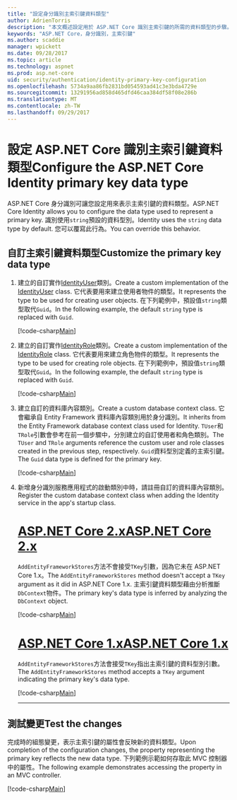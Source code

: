 ```yaml
---
title: "設定身分識別主索引鍵資料類型"
author: AdrienTorris
description: "本文概述設定用於 ASP.NET Core 識別主索引鍵的所需的資料類型的步驟。"
keywords: "ASP.NET Core，身分識別，主索引鍵"
ms.author: scaddie
manager: wpickett
ms.date: 09/28/2017
ms.topic: article
ms.technology: aspnet
ms.prod: asp.net-core
uid: security/authentication/identity-primary-key-configuration
ms.openlocfilehash: 5734a9aa86fb2831bd054593ad41c3e3bda4729e
ms.sourcegitcommit: 13291956ad858d465dfd46caa384df58f08e286b
ms.translationtype: MT
ms.contentlocale: zh-TW
ms.lasthandoff: 09/29/2017
---
```

# <a name="configure-the-aspnet-core-identity-primary-key-data-type"></a><span data-ttu-id="9eaea-104">設定 ASP.NET Core 識別主索引鍵資料類型</span><span class="sxs-lookup"><span data-stu-id="9eaea-104">Configure the ASP.NET Core Identity primary key data type</span></span>

<span data-ttu-id="9eaea-105">ASP.NET Core 身分識別可讓您設定用來表示主索引鍵的資料類型。</span><span class="sxs-lookup"><span data-stu-id="9eaea-105">ASP.NET Core Identity allows you to configure the data type used to represent a primary key.</span></span> <span data-ttu-id="9eaea-106">識別使用`string`預設的資料型別。</span><span class="sxs-lookup"><span data-stu-id="9eaea-106">Identity uses the `string` data type by default.</span></span> <span data-ttu-id="9eaea-107">您可以覆寫此行為。</span><span class="sxs-lookup"><span data-stu-id="9eaea-107">You can override this behavior.</span></span>

## <a name="customize-the-primary-key-data-type"></a><span data-ttu-id="9eaea-108">自訂主索引鍵資料類型</span><span class="sxs-lookup"><span data-stu-id="9eaea-108">Customize the primary key data type</span></span>

1. <span data-ttu-id="9eaea-109">建立的自訂實作[IdentityUser](https://docs.microsoft.com/aspnet/core/api/microsoft.aspnetcore.identity.entityframeworkcore.identityuser-1)類別。</span><span class="sxs-lookup"><span data-stu-id="9eaea-109">Create a custom implementation of the [IdentityUser](https://docs.microsoft.com/aspnet/core/api/microsoft.aspnetcore.identity.entityframeworkcore.identityuser-1) class.</span></span> <span data-ttu-id="9eaea-110">它代表要用來建立使用者物件的類型。</span><span class="sxs-lookup"><span data-stu-id="9eaea-110">It represents the type to be used for creating user objects.</span></span> <span data-ttu-id="9eaea-111">在下列範例中，預設值`string`類型取代`Guid`。</span><span class="sxs-lookup"><span data-stu-id="9eaea-111">In the following example, the default `string` type is replaced with `Guid`.</span></span>

    [!code-csharp[Main](identity/sample/src/ASPNET-IdentityDemo-PrimaryKeysConfig/Models/ApplicationUser.cs?highlight=4&range=7-13)]

1. <span data-ttu-id="9eaea-112">建立的自訂實作[IdentityRole](https://docs.microsoft.com/aspnet/core/api/microsoft.aspnetcore.identity.entityframeworkcore.identityrole-1)類別。</span><span class="sxs-lookup"><span data-stu-id="9eaea-112">Create a custom implementation of the [IdentityRole](https://docs.microsoft.com/aspnet/core/api/microsoft.aspnetcore.identity.entityframeworkcore.identityrole-1) class.</span></span> <span data-ttu-id="9eaea-113">它代表要用來建立角色物件的類型。</span><span class="sxs-lookup"><span data-stu-id="9eaea-113">It represents the type to be used for creating role objects.</span></span> <span data-ttu-id="9eaea-114">在下列範例中，預設值`string`類型取代`Guid`。</span><span class="sxs-lookup"><span data-stu-id="9eaea-114">In the following example, the default `string` type is replaced with `Guid`.</span></span>
    
    [!code-csharp[Main](identity/sample/src/ASPNET-IdentityDemo-PrimaryKeysConfig/Models/ApplicationRole.cs?highlight=3&range=7-12)]
    
1. <span data-ttu-id="9eaea-115">建立自訂的資料庫內容類別。</span><span class="sxs-lookup"><span data-stu-id="9eaea-115">Create a custom database context class.</span></span> <span data-ttu-id="9eaea-116">它會繼承自 Entity Framework 資料庫內容類別用於身分識別。</span><span class="sxs-lookup"><span data-stu-id="9eaea-116">It inherits from the Entity Framework database context class used for Identity.</span></span> <span data-ttu-id="9eaea-117">`TUser`和`TRole`引數會參考在前一個步驟中，分別建立的自訂使用者和角色類別。</span><span class="sxs-lookup"><span data-stu-id="9eaea-117">The `TUser` and `TRole` arguments reference the custom user and role classes created in the previous step, respectively.</span></span> <span data-ttu-id="9eaea-118">`Guid`資料型別定義的主索引鍵。</span><span class="sxs-lookup"><span data-stu-id="9eaea-118">The `Guid` data type is defined for the primary key.</span></span>

    [!code-csharp[Main](identity/sample/src/ASPNET-IdentityDemo-PrimaryKeysConfig/Data/ApplicationDbContext.cs?highlight=3&range=9-26)]
    
1. <span data-ttu-id="9eaea-119">新增身分識別服務應用程式的啟動類別中時，請註冊自訂的資料庫內容類別。</span><span class="sxs-lookup"><span data-stu-id="9eaea-119">Register the custom database context class when adding the Identity service in the app's startup class.</span></span>

    # <a name="aspnet-core-2xtabaspnetcore2x"></a>[<span data-ttu-id="9eaea-120">ASP.NET Core 2.x</span><span class="sxs-lookup"><span data-stu-id="9eaea-120">ASP.NET Core 2.x</span></span>](#tab/aspnetcore2x)
    
    <span data-ttu-id="9eaea-121">`AddEntityFrameworkStores`方法不會接受`TKey`引數，因為它未在 ASP.NET Core 1.x。</span><span class="sxs-lookup"><span data-stu-id="9eaea-121">The `AddEntityFrameworkStores` method doesn't accept a `TKey` argument as it did in ASP.NET Core 1.x.</span></span> <span data-ttu-id="9eaea-122">主索引鍵資料類型藉由分析推斷`DbContext`物件。</span><span class="sxs-lookup"><span data-stu-id="9eaea-122">The primary key's data type is inferred by analyzing the `DbContext` object.</span></span>
    
    [!code-csharp[Main](identity/sample/src/ASPNETv2-IdentityDemo-PrimaryKeysConfig/Startup.cs?highlight=6-8&range=25-37)]
    
    # <a name="aspnet-core-1xtabaspnetcore1x"></a>[<span data-ttu-id="9eaea-123">ASP.NET Core 1.x</span><span class="sxs-lookup"><span data-stu-id="9eaea-123">ASP.NET Core 1.x</span></span>](#tab/aspnetcore1x)
    
    <span data-ttu-id="9eaea-124">`AddEntityFrameworkStores`方法會接受`TKey`指出主索引鍵的資料型別引數。</span><span class="sxs-lookup"><span data-stu-id="9eaea-124">The `AddEntityFrameworkStores` method accepts a `TKey` argument indicating the primary key's data type.</span></span>
    
    [!code-csharp[Main](identity/sample/src/ASPNET-IdentityDemo-PrimaryKeysConfig/Startup.cs?highlight=9-11&range=39-55)]
    
    ---

## <a name="test-the-changes"></a><span data-ttu-id="9eaea-125">測試變更</span><span class="sxs-lookup"><span data-stu-id="9eaea-125">Test the changes</span></span>

<span data-ttu-id="9eaea-126">完成時的組態變更，表示主索引鍵的屬性會反映新的資料類型。</span><span class="sxs-lookup"><span data-stu-id="9eaea-126">Upon completion of the configuration changes, the property representing the primary key reflects the new data type.</span></span> <span data-ttu-id="9eaea-127">下列範例示範如何存取此 MVC 控制器中的屬性。</span><span class="sxs-lookup"><span data-stu-id="9eaea-127">The following example demonstrates accessing the property in an MVC controller.</span></span>

[!code-csharp[Main](identity/sample/src/ASPNET-IdentityDemo-PrimaryKeysConfig/Controllers/AccountController.cs?name=snippet_GetCurrentUserId&highlight=6)]
